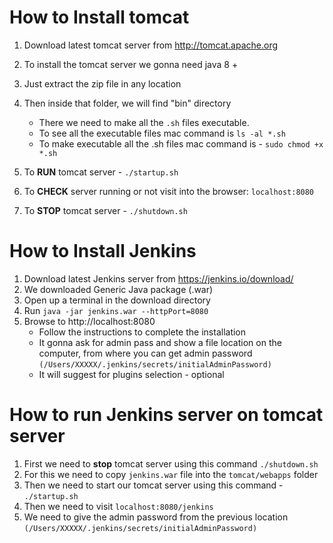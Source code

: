 # How to Install tomcat

1. Download latest tomcat server from http://tomcat.apache.org
2. To install the tomcat server we gonna need java 8 +
3. Just extract the zip file in any location
4. Then inside that folder, we will find "bin" directory
	- There we need to make all the `.sh` files executable. 
	- To see all the executable files mac command is `ls -al *.sh`
	- To make executable all the .sh files mac command is - `sudo chmod +x *.sh`

5. To **RUN** tomcat server - `./startup.sh`
6. To **CHECK** server running or not visit into the browser: `localhost:8080`
7. To **STOP** tomcat server - `./shutdown.sh`


# How to Install Jenkins

1. Download latest Jenkins server from https://jenkins.io/download/
2. We downloaded Generic Java package (.war)
3. Open up a terminal in the download directory
4. Run `java -jar jenkins.war --httpPort=8080`
5. Browse to http://localhost:8080
	- Follow the instructions to complete the installation
	- It gonna ask for admin pass and show a file location on the computer, from where you can get admin password `(/Users/XXXXX/.jenkins/secrets/initialAdminPassword)`
	-	It will suggest for plugins selection - optional

# How to run Jenkins server on tomcat server

1. First we need to **stop** tomcat server using this command `./shutdown.sh`
2. For this we need to copy `jenkins.war` file into the `tomcat/webapps` folder
3. Then we need to start our tomcat server using this command - `./startup.sh`
4. Then we need to visit `localhost:8080/jenkins`
5. We need to give the admin password from the previous location `(/Users/XXXXX/.jenkins/secrets/initialAdminPassword)`